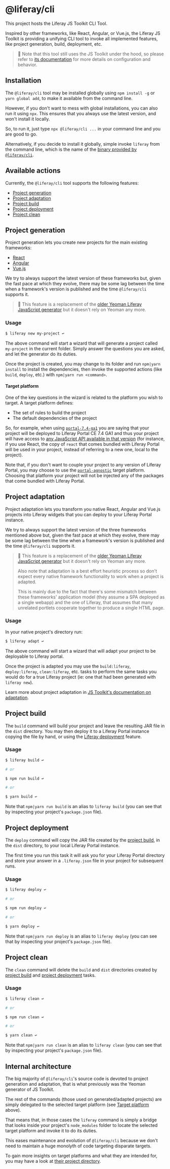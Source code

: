 # @liferay/cli

This project hosts the Liferay JS Toolkit CLI Tool.

Inspired by other frameworks, like React, Angular, or Vue.js, the Liferay JS
Toolkit is providing a unifying CLI tool to invoke all implemented features,
like project generation, build, deployment, etc.

> 👀 Note that this tool still uses the JS Toolkit under the hood, so please
> refer to
> [its documentation](https://github.com/liferay/liferay-frontend-projects/blob/master/maintenance/projects/js-toolkit/docs/README.md)
> for more details on configuration and behavior.

## Installation

The `@liferay/cli` tool may be installed globally using `npm install -g` or
`yarn global add`, to make it available from the command line.

However, if you don't want to mess with global installations, you can also run
it using `npx`. This ensures that you always use the latest version, and won't
install it locally.

So, to run it, just type `npx @liferay/cli ...` in your command line and you are
good to go.

Alternatively, if you decide to install it globally, simple invoke `liferay`
from the command line, which is the name of the
[binary provided by `@liferay/cli`](https://github.com/liferay/liferay-frontend-projects/blob/master/projects/js-toolkit/packages/liferay-cli/bin/liferay.js).

## Available actions

Currently, the `@liferay/cli` tool supports the following features:

-   [Project generation](#project-generation)
-   [Project adaptation](#project-adaptation)
-   [Project build](#project-build)
-   [Project deployment](#project-deployment)
-   [Project clean](#project-clean)

## Project generation

Project generation lets you create new projects for the main existing
frameworks:

-   [React](https://reactjs.org/)
-   [Angular](https://angular.io/)
-   [Vue.js](https://vuejs.org/)

We try to always support the latest version of these frameworks but, given the
fast pace at which they evolve, there may be some lag between the time when a
framework's version is published and the time `@liferay/cli` supports it.

> 👀 This feature is a replacement of the
> [older Yeoman Liferay JavaScript generator](https://github.com/liferay/liferay-frontend-projects/tree/master/maintenance/projects/js-toolkit/packages/generator-liferay-js)
> but it doesn't rely on Yeoman any more.

### Usage

```sh
$ liferay new my-project ↩
```

The above command will start a wizard that will generate a project called
`my-project` in the current folder. Simply answer the questions you are asked,
and let the generator do its duties.

Once the project is created, you may change to its folder and run
`npm|yarn install` to install the dependencies, then invoke the supported
actions (like `build`, `deploy`, etc.) with `npm|yarn run <command>`.

#### Target platform

One of the key questions in the wizard is related to the platform you wish to
target. A target platform defines:

-   The set of rules to build the project
-   The default dependencies of the project

So, for example, when using
[`portal-7.4-ga1`](https://github.com/liferay/liferay-frontend-projects/tree/master/target-platforms/packages/portal-7.4-ga1)
you are saying that your project will be deployed to Liferay Portal CE 7.4 GA1
and thus your project will have access to
[any JavaScript API available in that version](https://github.com/liferay/liferay-frontend-projects/blob/master/target-platforms/packages/portal-7.4-ga1/config.json#L21-L171)
(for instance, if you use React, the copy of `react` that comes bundled with
Liferay Portal will be used in your project, instead of referring to a new one,
local to the project).

Note that, if you don't want to couple your project to any version of
Liferay Portal, you may choose to use the
[`portal-agnostic`](https://github.com/liferay/liferay-frontend-projects/tree/master/target-platforms/packages/portal-agnostic)
target platform. Choosing that platform your project will not be injected any of
the packages that come bundled with Liferay Portal.

## Project adaptation

Project adaptation lets you transform you native React, Angular and Vue.js
projects into Liferay widgets that you can deploy to your Liferay Portal
instance.

We try to always support the latest version of the three frameworks mentioned
above but, given the fast pace at which they evolve, there may be some lag
between the time when a framework's version is published and the time
`@liferay/cli` supports it.

> 👀 This feature is a replacement of the
> [older Yeoman Liferay JavaScript generator](https://github.com/liferay/liferay-frontend-projects/tree/master/maintenance/projects/js-toolkit/packages/generator-liferay-js)
> but it doesn't rely on Yeoman any more.
>
> Also note that adaptation is a best effort heuristic process so don't expect
> every native framework functionality to work when a project is adapted.
>
> This is mainly due to the fact that there's some mismatch between these
> frameworks' application model (they assume a SPA deployed as a single webapp)
> and the one of Liferay, that assumes that many unrelated portlets cooperate
> together to produce a single HTML page.

### Usage

In your native project's directory run:

```sh
$ liferay adapt ↩
```

The above command will start a wizard that will adapt your project to be
deployable to Liferay portal.

Once the project is adapted you may use the `build:liferay`, `deploy:liferay`,
`clean:liferay`, etc. tasks to perform the same tasks you would do for a true
Liferay project (ie: one that had been generated with `liferay new`).

Learn more about project adaptation in
[JS Toolkit's documentation on adaptation](https://github.com/liferay/liferay-frontend-projects/blob/master/maintenance/projects/js-toolkit/docs/How-to-adapt-most-popular-frameworks-projects.md#supported-projects).

## Project build

The `build` command will build your project and leave the resulting JAR file in
the `dist` directory. You may then deploy it to a Liferay Portal instance
copying the file by hand, or using the [Liferay deployment](#project-deployment)
feature.

### Usage

```sh
$ liferay build ↩

# or

$ npm run build ↩

# or

$ yarn build ↩
```

Note that `npm|yarn run build` is an alias to `liferay build` (you can see that
by inspecting your project's `package.json` file).

## Project deployment

The `deploy` command will copy the JAR file created by the
[project build](#project-build), in the `dist` directory, to your local Liferay
Portal instance.

The first time you run this task it will ask you for your Liferay Portal
directory and store your answer in a `.liferay.json` file in your project for
subsequent runs.

### Usage

```sh
$ liferay deploy ↩

# or

$ npm run deploy ↩

# or

$ yarn deploy ↩
```

Note that `npm|yarn run deploy` is an alias to `liferay deploy` (you can see
that by inspecting your project's `package.json` file).

## Project clean

The `clean` command will delete the `build` and `dist` directories created by
[project build](#project-build) and [project deployment](#project-deployment)
tasks.

### Usage

```sh
$ liferay clean ↩

# or

$ npm run clean ↩

# or

$ yarn clean ↩
```

Note that `npm|yarn run clean` is an alias to `liferay clean` (you can see
that by inspecting your project's `package.json` file).

## Internal architecture

The big majority of `@liferay/cli`'s source code is devoted to project
generation and adaptation, that is what previously was the Yeoman generator of
JS Toolkit.

The rest of the commands (those used on generated/adapted projects) are simply
delegated to the selected target platform (see
[Target platform](#target-platform) above).

That means that, in those cases the `liferay` command is simply a bridge that
looks inside your project's `node_modules` folder to locate the selected target
platform and invoke it to do its duties.

This eases maintenance and evolution of `@liferay/cli` because we don't need to
maintain a huge monolyth of code targeting disparate targets.

To gain more insights on target platforms and what they are intended for, you
may have a look at
[their project directory](https://github.com/liferay/liferay-frontend-projects/tree/master/target-platforms).
